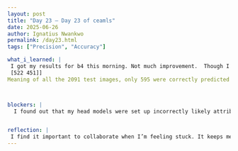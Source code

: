```yaml
---
layout: post
title: "Day 23 – Day 23 of ceamls"
date: 2025-06-26
author: Ignatius Nwankwo
permalink: /day23.html
tags: ["Precision", "Accuracy"]

what_i_learned: |
 I got my results for b4 this morning. Not much improvement.  Though I got a 99.96 training accuracy and 99.57 test accuracy%, the confusion matrix remains about the same [[595 523]
 [522 451]]
Meaning of all the 2091 test images, only 595 were correctly predicted as drowsy, and 451 were correctly predicted as non drowsy, however, 523 were incorrectly predicted as drowsy but were actually non-drowsy and 522 images were incorrectly predicted as non drowsy but were actually drowsy. The precision and recall for drowsy images were the same, 0.53. Precision is the percentage of how many of the postively predicted images were actually correct, while recall is the percentage of how many of the actual positive values were correctly identified. This is the heaviest model I trained so far and it was for 64 epochs. Basically the greater the top left number and bottom left number are, the better the model is at predicting test data. In the meantime, I updated the metholodogy slide on our sympsium presentation.



blockers: |
  I found out that my head models were set up incorrectly likely attributing to the issue of the random guessing. I required the help from my peers in diagnosing the issue.


reflection: |
 I find it important to collaborate when I’m feeling stuck. It keeps me engaged, helps me learn more, and relieves pressure. I hope to optimize the confusion matrix today and tomorrow.
---
```

